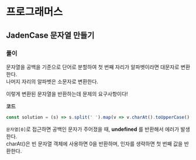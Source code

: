 # 프로그래머스

## JadenCase 문자열 만들기

### 풀이

문자열을 공백을 기준으로 단어로 분할하여 첫 번째 자리가 알파벳이라면 대문자로 변환한다.  
나머지 자리의 알파벳은 소문자로 변환한다.  

이렇게 변환된 문자열을 반환하는데 문제의 요구사항이다!

**코드**

```javascript
const solution = (s) => s.split(' ').map(v => v.charAt().toUpperCase() + v.substring(1).toLowerCase()).join(' ');
```

<code>문자열[0]</code>로 접근하면 공백인 문자가 주어졌을 때, **undefined** 를 반환해서 에러가 발생한다.  
charAt()은 빈 문자열 객체에 사용하면 0을 반환하며, 인자를 생략하면 첫 번째 값을 반환한다.
